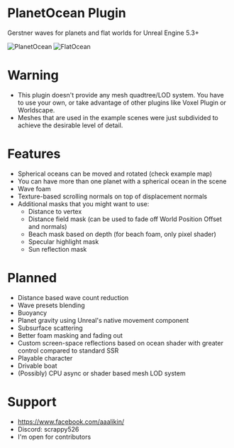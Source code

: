 # PlanetOcean Plugin
Gerstner waves for planets and flat worlds for Unreal Engine 5.3+

![PlanetOcean](https://github.com/script526/WavesGenerator/assets/32175853/5491053b-44b8-4ed3-be87-ea0fd7f21d0e)
![FlatOcean](https://github.com/script526/WavesGenerator/assets/32175853/fc2e2377-ac1b-4866-a141-28bae14708a2)
# Warning
- This plugin doesn't provide any mesh quadtree/LOD system. You have to use your own, or take advantage of other plugins like Voxel Plugin or Worldscape.
- Meshes that are used in the example scenes were just subdivided to achieve the desirable level of detail.
# Features
- Spherical oceans can be moved and rotated (check example map)
- You can have more than one planet with a spherical ocean in the scene
- Wave foam
- Texture-based scrolling normals on top of displacement normals
- Additional masks that you might want to use:
	- Distance to vertex
	- Distance field mask (can be used to fade off World Position Offset and normals)
	- Beach mask based on depth (for beach foam, only pixel shader)
	- Specular highlight mask
	- Sun reflection mask
# Planned
- Distance based wave count reduction
- Wave presets blending
- Buoyancy
- Planet gravity using Unreal's native movement component
- Subsurface scattering
- Better foam masking and fading out
- Custom screen-space reflections based on ocean shader with greater control compared to standard SSR
- Playable character
- Drivable boat
- (Possibly) CPU async or shader based mesh LOD system
# Support
  - https://www.facebook.com/aaalikin/
  - Discord: scrappy526
  - I'm open for contributors
